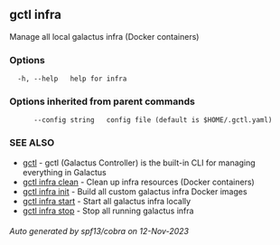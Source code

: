 ## gctl infra

Manage all local galactus infra (Docker containers)

### Options

```
  -h, --help   help for infra
```

### Options inherited from parent commands

```
      --config string   config file (default is $HOME/.gctl.yaml)
```

### SEE ALSO

* [gctl](gctl.md)	 - gctl (Galactus Controller) is the built-in CLI for managing everything in Galactus
* [gctl infra clean](gctl_infra_clean.md)	 - Clean up infra resources (Docker containers)
* [gctl infra init](gctl_infra_init.md)	 - Build all custom galactus infra Docker images
* [gctl infra start](gctl_infra_start.md)	 - Start all galactus infra locally
* [gctl infra stop](gctl_infra_stop.md)	 - Stop all running galactus infra

###### Auto generated by spf13/cobra on 12-Nov-2023
